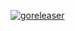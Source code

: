[![goreleaser](https://github.com/RocketRene/u-bahn/actions/workflows/release.yaml/badge.svg)](https://github.com/RocketRene/u-bahn/actions/workflows/release.yaml)
